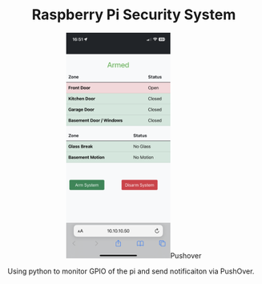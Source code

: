 <h1 align="center">Raspberry Pi Security System</h1>
<p align="center"><img src="MobileUI.PNG" height="450" alt="WebUI /></p>


## Pushover
Using python to monitor GPIO of the pi and send notificaiton via PushOver.